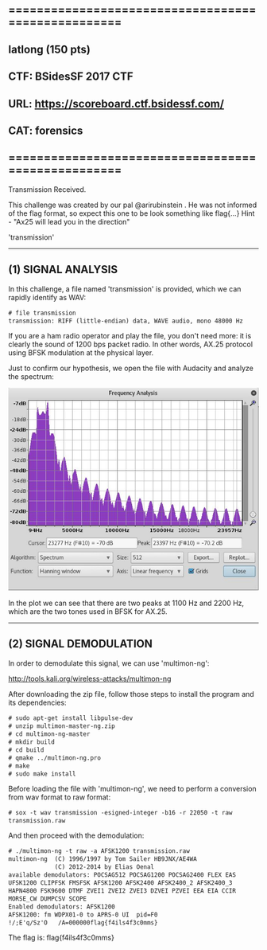 ## ===================================================
## latlong (150 pts)
## CTF: BSidesSF 2017 CTF
## URL: https://scoreboard.ctf.bsidessf.com/
## CAT: forensics
## ===================================================

Transmission Received.

This challenge was created by our pal @arirubinstein . He was not informed of the flag format, so expect this one to be look something like flag{...}
Hint - "Ax25 will lead you in the direction"

'transmission'

-----
## (1) SIGNAL ANALYSIS

In this challenge, a file named 'transmission' is provided, which we can rapidly identify as WAV:
```
# file transmission
transmission: RIFF (little-endian) data, WAVE audio, mono 48000 Hz
```

If you are a ham radio operator and play the file, you don't need more: it is clearly the sound of 1200 bps packet radio. In other words, AX.25 protocol using BFSK modulation at the physical layer.

Just to confirm our hypothesis, we open the file with Audacity and analyze the spectrum:

![alt text](https://github.com/g4ngli0s/pictures/blob/master/bsidessf17_transmission_spectrum.JPG)

In the plot we can see that there are two peaks at 1100 Hz and 2200 Hz, which are the two tones used in BFSK for AX.25.


-----
## (2) SIGNAL DEMODULATION

In order to demodulate this signal, we can use 'multimon-ng':

http://tools.kali.org/wireless-attacks/multimon-ng

After downloading the zip file, follow those steps to install the program and its dependencies:
```
# sudo apt-get install libpulse-dev
# unzip multimon-master-ng.zip
# cd multimon-ng-master
# mkdir build
# cd build
# qmake ../multimon-ng.pro
# make
# sudo make install
```

Before loading the file with 'multimon-ng', we need to perform a conversion from wav format to raw format:
```
# sox -t wav transmission -esigned-integer -b16 -r 22050 -t raw transmission.raw
```

And then proceed with the demodulation:
```
# ./multimon-ng -t raw -a AFSK1200 transmission.raw 
multimon-ng  (C) 1996/1997 by Tom Sailer HB9JNX/AE4WA
             (C) 2012-2014 by Elias Oenal
available demodulators: POCSAG512 POCSAG1200 POCSAG2400 FLEX EAS UFSK1200 CLIPFSK FMSFSK AFSK1200 AFSK2400 AFSK2400_2 AFSK2400_3 HAPN4800 FSK9600 DTMF ZVEI1 ZVEI2 ZVEI3 DZVEI PZVEI EEA EIA CCIR MORSE_CW DUMPCSV SCOPE
Enabled demodulators: AFSK1200
AFSK1200: fm WDPX01-0 to APRS-0 UI  pid=F0
!/;E'q/Sz'O   /A=000000flag{f4ils4f3c0mms}
```

The flag is:
flag{f4ils4f3c0mms}
